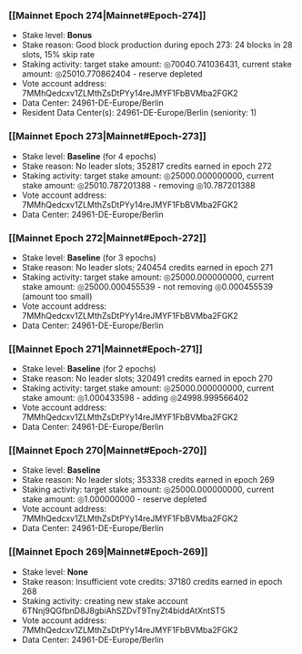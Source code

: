 ### [[Mainnet Epoch 274|Mainnet#Epoch-274]]
* Stake level: **Bonus**
* Stake reason: Good block production during epoch 273: 24 blocks in 28 slots, 15% skip rate
* Staking activity: target stake amount: ◎70040.741036431, current stake amount: ◎25010.770862404 - reserve depleted
* Vote account address: 7MMhQedcxv1ZLMthZsDtPYy14reJMYF1FbBVMba2FGK2
* Data Center: 24961-DE-Europe/Berlin
* Resident Data Center(s): 24961-DE-Europe/Berlin (seniority: 1)
### [[Mainnet Epoch 273|Mainnet#Epoch-273]]
* Stake level: **Baseline** (for 4 epochs)
* Stake reason: No leader slots; 352817 credits earned in epoch 272
* Staking activity: target stake amount: ◎25000.000000000, current stake amount: ◎25010.787201388 - removing ◎10.787201388
* Vote account address: 7MMhQedcxv1ZLMthZsDtPYy14reJMYF1FbBVMba2FGK2
* Data Center: 24961-DE-Europe/Berlin
### [[Mainnet Epoch 272|Mainnet#Epoch-272]]
* Stake level: **Baseline** (for 3 epochs)
* Stake reason: No leader slots; 240454 credits earned in epoch 271
* Staking activity: target stake amount: ◎25000.000000000, current stake amount: ◎25000.000455539 - not removing ◎0.000455539 (amount too small)
* Vote account address: 7MMhQedcxv1ZLMthZsDtPYy14reJMYF1FbBVMba2FGK2
* Data Center: 24961-DE-Europe/Berlin
### [[Mainnet Epoch 271|Mainnet#Epoch-271]]
* Stake level: **Baseline** (for 2 epochs)
* Stake reason: No leader slots; 320491 credits earned in epoch 270
* Staking activity: target stake amount: ◎25000.000000000, current stake amount: ◎1.000433598 - adding ◎24998.999566402
* Vote account address: 7MMhQedcxv1ZLMthZsDtPYy14reJMYF1FbBVMba2FGK2
* Data Center: 24961-DE-Europe/Berlin
### [[Mainnet Epoch 270|Mainnet#Epoch-270]]
* Stake level: **Baseline**
* Stake reason: No leader slots; 353338 credits earned in epoch 269
* Staking activity: target stake amount: ◎25000.000000000, current stake amount: ◎1.000000000 - reserve depleted
* Vote account address: 7MMhQedcxv1ZLMthZsDtPYy14reJMYF1FbBVMba2FGK2
* Data Center: 24961-DE-Europe/Berlin
### [[Mainnet Epoch 269|Mainnet#Epoch-269]]
* Stake level: **None**
* Stake reason: Insufficient vote credits: 37180 credits earned in epoch 268
* Staking activity: creating new stake account 6TNnj9QGfbnD8J8gbiAhSZDvT9TnyZt4biddAtXntST5
* Vote account address: 7MMhQedcxv1ZLMthZsDtPYy14reJMYF1FbBVMba2FGK2
* Data Center: 24961-DE-Europe/Berlin